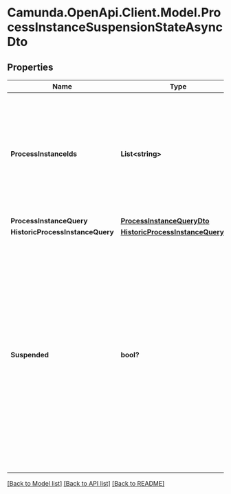 # Camunda.OpenApi.Client.Model.ProcessInstanceSuspensionStateAsyncDto

## Properties

Name | Type | Description | Notes
------------ | ------------- | ------------- | -------------
**ProcessInstanceIds** | **List&lt;string&gt;** | A list of process instance ids which defines a group of process instances which will be activated or suspended by the operation. | [optional] 
**ProcessInstanceQuery** | [**ProcessInstanceQueryDto**](ProcessInstanceQueryDto.md) |  | [optional] 
**HistoricProcessInstanceQuery** | [**HistoricProcessInstanceQueryDto**](HistoricProcessInstanceQueryDto.md) |  | [optional] 
**Suspended** | **bool?** | A Boolean value which indicates whether to activate or suspend a given instance (e.g. process instance, job, or batch). When the value is set to true, the given instance will be suspended and when the value is set to false, the given instance will be activated. | [optional] 

[[Back to Model list]](../README.md#documentation-for-models) [[Back to API list]](../README.md#documentation-for-api-endpoints) [[Back to README]](../README.md)

